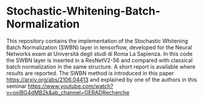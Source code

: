 # Stochastic-Whitening-Batch-Normalization
This repository contains the implementation of the Stochastic Whitening Batch Normalization (SWBN) layer in tensorflow, developed for the Neural Networks exam at Università degli studi di Roma La Sapienza.
In this code the SWBN layer is inserted in a ResNetV2-56 and compared with classical batch normalization in the same structure. A short report is available where results are reported.
The SWBN method is introduced in this paper https://arxiv.org/abs/2106.04413 and explained by one of the authors in this seminar https://www.youtube.com/watch?v=oxiBG4dMB2k&ab_channel=GERADRecherche
